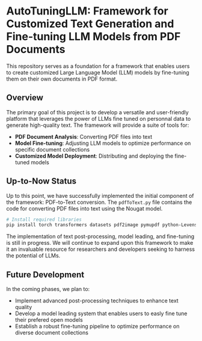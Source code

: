 # AutoTuningLLM: Framework for Customized Text Generation and Fine-tuning LLM Models from PDF Documents

This repository serves as a foundation for a framework that enables users to create customized Large Language Model (LLM) models by fine-tuning them on their own documents in PDF format.

## Overview

The primary goal of this project is to develop a versatile and user-friendly platform that leverages the power of LLMs fine tuned on personnal data to generate high-quality text. The framework will provide a suite of tools for:

*   **PDF Document Analysis**: Converting PDF files into text
*   **Model Fine-tuning**: Adjusting LLM models to optimize performance on specific document collections
*   **Customized Model Deployment**: Distributing and deploying the fine-tuned models

## Up-to-Now Status

Up to this point, we have successfully implemented the initial component of the framework: PDF-to-Text conversion. The `pdfToText.py` file contains the code for converting PDF files into text using the Nougat model.

```bash
# Install required libraries
pip install torch transformers datasets pdf2image pymupdf python-Levenshtein nltk

```

The implementation of text post-processing, model leading, and fine-tuning is still in progress. We will continue to expand upon this framework to make it an invaluable resource for researchers and developers seeking to harness the potential of LLMs.

## Future Development

In the coming phases, we plan to:

*   Implement advanced post-processing techniques to enhance text quality
*   Develop a model leading system that enables users to easly fine tune their prefered open models
*   Establish a robust fine-tuning pipeline to optimize performance on diverse document collections

